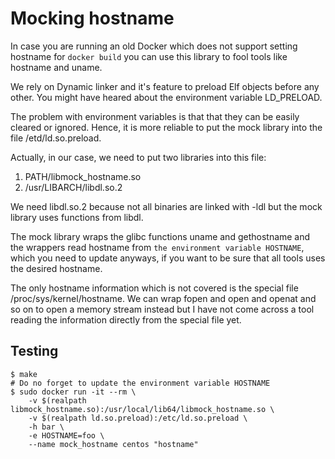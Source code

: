 Mocking hostname
================

In case you are running an old Docker which does not support setting hostname
for `docker build` you can use this library to fool tools like hostname and
uname.

We rely on Dynamic linker and it's feature to preload Elf objects before any
other. You might have heared about the environment variable LD_PRELOAD.

The problem with environment variables is that that they can be easily cleared
or ignored. Hence, it is more reliable to put the mock library into
the file /etd/ld.so.preload.

Actually, in our case, we need to put two libraries into this file:
1. PATH/libmock_hostname.so
2. /usr/LIBARCH/libdl.so.2

We need libdl.so.2 because not all binaries are linked with -ldl but the mock
library uses functions from libdl.

The mock library wraps the glibc functions uname and gethostname and the
wrappers read hostname from `the environment variable HOSTNAME`, which you need
to update anyways, if you want to be sure that all tools uses the desired
hostname.

The only hostname information which is not covered is the special file
/proc/sys/kernel/hostname. We can wrap fopen and open and openat and so on to
open a memory stream instead but I have not come across a tool reading
the information directly from the special file yet.

Testing
-------

```
$ make
# Do no forget to update the environment variable HOSTNAME
$ sudo docker run -it --rm \
    -v $(realpath libmock_hostname.so):/usr/local/lib64/libmock_hostname.so \
    -v $(realpath ld.so.preload):/etc/ld.so.preload \
    -h bar \
    -e HOSTNAME=foo \
    --name mock_hostname centos "hostname"
```
